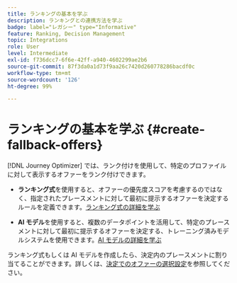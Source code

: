 ```yaml
---
title: ランキングの基本を学ぶ
description: ランキングとの連携方法を学ぶ
badge: label="レガシー" type="Informative"
feature: Ranking, Decision Management
topic: Integrations
role: User
level: Intermediate
exl-id: f736dcc7-6f6e-42ff-a940-4602299ae2b6
source-git-commit: 87f3da0a1d73f9aa26c7420d260778286bacdf0c
workflow-type: tm+mt
source-wordcount: '126'
ht-degree: 99%

---
```


# ランキングの基本を学ぶ {#create-fallback-offers}

[!DNL Journey Optimizer] では、ランク付けを使用して、特定のプロファイルに対して表示するオファーをランク付けできます。

* **ランキング式**&#x200B;を使用すると、オファーの優先度スコアを考慮するのではなく、指定されたプレースメントに対して最初に提示するオファーを決定するルールを定義できます。[ランキング式の詳細を学ぶ](create-ranking-formulas.md)

* **AI モデル**&#x200B;を使用すると、複数のデータポイントを活用して、特定のプレースメントに対して最初に提示するオファーを決定する、トレーニング済みモデルシステムを使用できます。[AI モデルの詳細を学ぶ](ai-models.md)

ランキング式もしくは AI モデルを作成したら、決定内のプレースメントに割り当てることができます。詳しくは、[決定でのオファーの選択設定](../offer-activities/configure-offer-selection.md)を参照してください。

